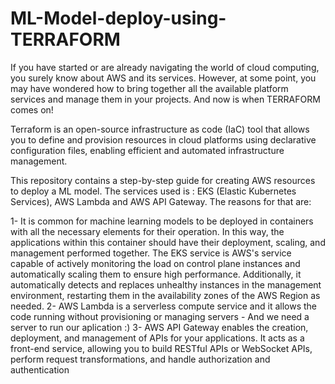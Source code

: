 # ML-Model-deploy-using-TERRAFORM

If you have started or are already navigating the world of cloud computing, you surely know about AWS and its services. However, at some point, you may have wondered how to bring together all the available platform services and manage them in your projects.
And now is when TERRAFORM comes on!

Terraform is an open-source infrastructure as code (IaC) tool that allows you to define and provision resources in cloud platforms using declarative configuration files, enabling efficient and automated infrastructure management.

This repository contains a step-by-step guide for creating AWS resources to deploy a ML model. The services used is : EKS (Elastic Kubernetes Services), AWS Lambda and AWS API Gateway. The reasons for that are:

1- It is common for machine learning models to be deployed in containers with all the necessary elements for their operation. In this way, the applications within this container should have their deployment, scaling, and management performed together. The EKS service is AWS's service capable of actively monitoring the load on control plane instances and automatically scaling them to ensure high performance. Additionally, it automatically detects and replaces unhealthy instances in the management environment, restarting them in the availability zones of the AWS Region as needed.
2- AWS Lambda is a serverless compute service and it allows the code running without provisioning or managing servers - And we need a server to run our aplication :)
3- AWS API Gateway enables the creation, deployment, and management of APIs for your applications. It acts as a front-end service, allowing you to build RESTful APIs or WebSocket APIs, perform request transformations, and handle authorization and authentication

